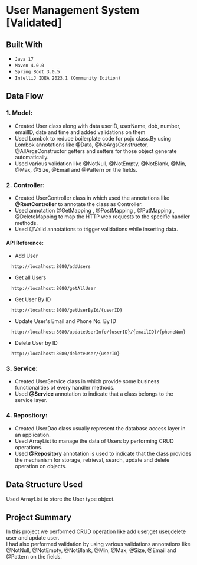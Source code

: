 # User Management System [Validated]

## Built With
* `Java 17`
* `Maven 4.0.0`
* `Spring Boot 3.0.5`
*  `IntelliJ IDEA 2023.1 (Community Edition)`


## Data Flow

### 1. Model:
* Created User class along with data userID, userName, dob, number, emailID, date and time and added validations on them
* Used Lombok to reduce boilerplate code for pojo class.By using Lombok annotations like @Data, @NoArgsConstructor, @AllArgsConstructor getters and setters for those object generate automatically.
* Used various validation like @NotNull, @NotEmpty, @NotBlank, @Min, @Max, @Size, @Email and @Pattern on the fields.

### 2. Controller:
* Created UserController class in which used the annotations like **@RestController** to annotate the class as Controller.
* Used annotation @GetMapping , @PostMapping , @PutMapping , @DeleteMapping to map the HTTP web requests to the specific handler methods.
* Used @Valid annotations to trigger validations while inserting data.

#### API Reference:

* Add User
```*.sh-session
  http://localhost:8080/addUsers
```

* Get all Users
```*.sh-session
  http://localhost:8080/getAllUser
```

* Get User By ID
```*.sh-session
  http://localhost:8080/getUserById/{userID}
```

* Update User's Email and Phone No. By ID
```*.sh-session
  http://localhost:8080/updateUserInfo/{userID}/{emailID}/{phoneNum}
```

* Delete User by ID
```*.sh-session
  http://localhost:8080/deleteUser/{userID}
```



### 3. Service:
* Created UserService class in which provide some business functionalities of every handler methods.
* Used **@Service** annotation to indicate that a class belongs to the service layer.

### 4. Repository:
* Created UserDao class usually represent the database access layer in an application.
* Used ArrayList to manage the data of Users by performing CRUD operations.
* Used **@Repository** annotation is used to indicate that the class provides the mechanism for storage, retrieval, search, update and delete operation on objects.

## Data Structure Used
Used ArrayList to store the User type object.


## Project Summary
In this project we performed CRUD operation like add user,get user,delete user and update user.<br>
I had also performed validation by using various validations annotations like @NotNull, @NotEmpty, @NotBlank, @Min, @Max, @Size, @Email and @Pattern on the fields.

